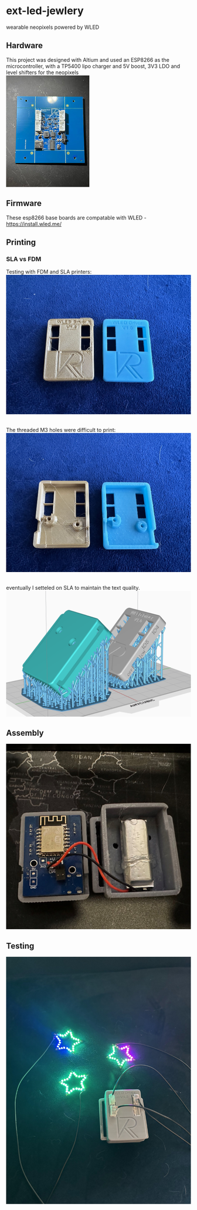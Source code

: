 # ext-led-jewlery
 wearable neopixels powered by WLED
 
## Hardware
This project was designed with Altium and used an ESP8266 as the microcontroller, with a TP5400 lipo charger and 5V boost, 3V3 LDO and level shifters for the neopixels</br>
![hardware](https://github.com/Elipsit/ext-led-jewlery/blob/main/.pics/IMG_3059.jpg) 
</br>
## Firmware
 These esp8266 base boards are compatable with WLED - https://install.wled.me/ 
</br> 
## Printing
### SLA vs FDM
Testing with FDM and SLA printers:
![top-print](https://github.com/Elipsit/ext-led-jewlery/blob/main/.pics/IMG_3260.jpg) 

</br> The threaded M3 holes were difficult to print:
![top-print](https://github.com/Elipsit/ext-led-jewlery/blob/main/.pics/IMG_3261.jpg) 

</br> eventually I setteled on SLA to maintain the text quality.
![printing](https://github.com/Elipsit/ext-led-jewlery/blob/main/.pics/Print_layout.png)
</br>
## Assembly
![assembly](https://github.com/Elipsit/ext-led-jewlery/blob/main/.pics/assembly1.jpg)
</br>
## Testing

![stars](https://github.com/Elipsit/ext-led-jewlery/blob/main/.pics/IMG_3977.jpg)